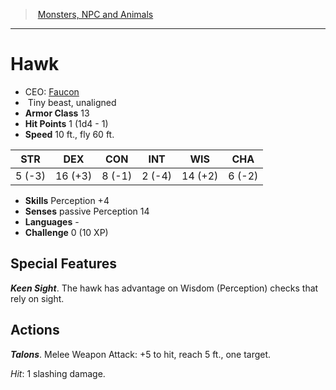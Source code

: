 ﻿---
!MonsterVO
Type: beast
Size: Tiny
Alignment: unaligned
ArmorClass: 13
HitPoints: 1 (1d4 - 1)
Speed: 10 ft., fly 60 ft.
Strength: ' 5 (-3)'
Dexterity: 16 (+3)
Constitution: ' 8 (-1)'
Intelligence: ' 2 (-4)'
Wisdom: 14 (+2)
Charisma: ' 6 (-2)'
Skills: Perception +4
Senses: passive Perception 14
Languages: '-'
Challenge: 0 (10 XP)
Id: monsters_vo.md#hawk
ParentLink: monsters_vo.md#monsters-npc-and-animals
Name: Hawk
ParentName: Monsters, NPC and Animals
NameLevel: 1
AltName: '[Faucon](hd_monsters_faucon.md)'
---
> [Monsters, NPC and Animals](srd_monsters.md)

---

# Hawk

- CEO: [Faucon](hd_monsters_faucon.md)
-  Tiny beast, unaligned
- **Armor Class** 13
- **Hit Points** 1 (1d4 - 1)
- **Speed** 10 ft., fly 60 ft.

|STR|DEX|CON|INT|WIS|CHA|
|---|---|---|---|---|---|
| 5 (-3)|16 (+3)| 8 (-1)| 2 (-4)|14 (+2)| 6 (-2)|

- **Skills** Perception +4
- **Senses** passive Perception 14
- **Languages** -
- **Challenge** 0 (10 XP)

## Special Features

**_Keen Sight_**. The hawk has advantage on Wisdom (Perception) checks that rely on sight.

## Actions

**_Talons_**. Melee Weapon Attack: +5 to hit, reach 5 ft., one target.

_Hit_: 1 slashing damage.

